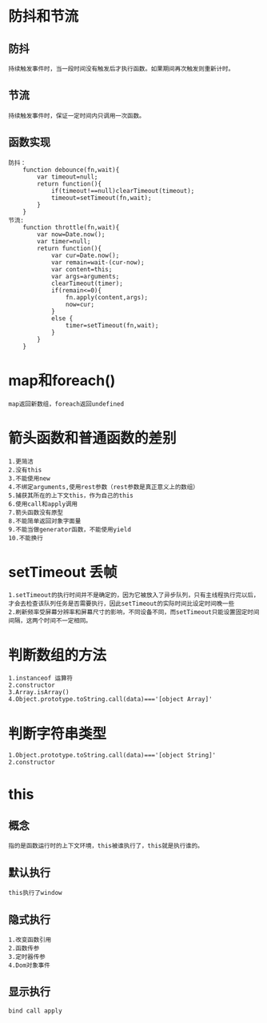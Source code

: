 # 防抖和节流
## 防抖
    持续触发事件时，当一段时间没有触发后才执行函数。如果期间再次触发则重新计时。
## 节流
    持续触发事件时，保证一定时间内只调用一次函数。
## 函数实现
    防抖：
        function debounce(fn,wait){
            var timeout=null;
            return function(){
                if(timeout!==null)clearTimeout(timeout);
                timeout=setTimeout(fn,wait);
            }
        }
    节流:
        function throttle(fn,wait){
            var now=Date.now();
            var timer=null;
            return function(){
                var cur=Date.now();
                var remain=wait-(cur-now);
                var content=this;
                var args=arguments;
                clearTimeout(timer);
                if(remain<=0){
                    fn.apply(content,args);
                    now=cur;
                }
                else {
                    timer=setTimeout(fn,wait);
                }
            }
        }
# map和foreach()
    map返回新数组，foreach返回undefined
# 箭头函数和普通函数的差别
    1.更简洁
    2.没有this
    3.不能使用new
    4.不绑定arguments,使用rest参数（rest参数是真正意义上的数组）
    5.捕获其所在的上下文this，作为自己的this
    6.使用call和apply调用
    7.箭头函数没有原型
    8.不能简单返回对象字面量
    9.不能当做generator函数，不能使用yield
    10.不能换行
# setTimeout 丢帧
    1.setTimeout的执行时间并不是确定的，因为它被放入了异步队列，只有主线程执行完以后，才会去检查该队列任务是否需要执行，因此setTimeout的实际时间比设定时间晚一些
    2.刷新频率受屏幕分辨率和屏幕尺寸的影响，不同设备不同，而setTimeout只能设置固定时间间隔，这两个时间不一定相同。
# 判断数组的方法
    1.instanceof 运算符
    2.constructor
    3.Array.isArray()
    4.Object.prototype.toString.call(data)==='[object Array]'
# 判断字符串类型
    1.Object.prototype.toString.call(data)==='[object String]'
    2.constructor
# this
## 概念
    指的是函数运行时的上下文环境，this被谁执行了，this就是执行谁的。
## 默认执行
    this执行了window
## 隐式执行
    1.改变函数引用
    2.函数传参
    3.定时器传参
    4.Dom对象事件
## 显示执行
    bind call apply